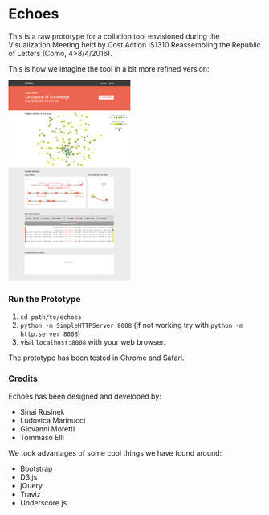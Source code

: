 # Echoes
This is a raw prototype for a collation tool envisioned during the Visualization Meeting held by Cost Action IS1310 Reassembling the Republic of Letters (Como, 4>8/4/2016).

This is how we imagine the tool in a bit more refined version:

<img src="https://raw.githubusercontent.com/iosonosempreio/Echoes/master/preview.png" height="400"/>

### Run the Prototype
1. `cd path/to/echoes`
2. `python -m SimpleHTTPServer 8008` (if not working try with `python -m http.server 8008`)
3. visit `localhost:8008` with your web browser.

The prototype has been tested in Chrome and Safari.

### Credits
Echoes has been designed and developed by:
- Sinai Rusinek
- Ludovica Marinucci
- Giovanni Moretti
- Tommaso Elli

We took advantages of some cool things we have found around:
- Bootstrap
- D3.js
- jQuery
- Traviz
- Underscore.js

